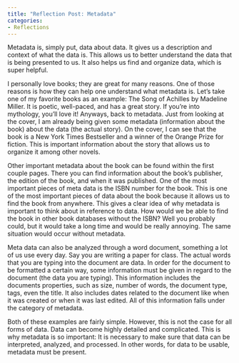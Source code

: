 ```yaml
---
title: "Reflection Post: Metadata"
categories:
- Reflections
---
```


Metadata is, simply put, data about data. It gives us a description and context of what the data is. This allows us to better understand the data that is being presented to us. It also helps us find and organize data, which is super helpful.

I personally love books; they are great for many reasons. One of those reasons is how they can help one understand what metadata is. Let’s take one of my favorite books as an example: The Song of Achilles by Madeline Miller. It is poetic, well-paced, and has a great story. If you’re into mythology, you’ll love it! Anyways, back to metadata. Just from looking at the cover, I am already being given some metadata (information about the book) about the data (the actual story). On the cover, I can see that the book is a New York Times Bestseller and a winner of the Orange Prize for fiction. This is important information about the story that allows us to organize it among other novels. 

Other important metadata about the book can be found within the first couple pages. There you can find information about the book’s publisher, the edition of the book, and when it was published. One of the most important pieces of meta data is the ISBN number for the book. This is one of the most important pieces of data about the book because it allows us to find the book from anywhere. This gives a clear idea of why metadata is important to think about in reference to data. How would we be able to find the book in other book databases without the ISBN? Well you probably could, but it would take a long time and would be really annoying. The same situation would occur without metadata. 

Meta data can also be analyzed through a word document, something a lot of us use every day. Say you are writing a paper for class. The actual words that you are typing into the document are data. In order for the document to be formatted a certain way, some information must be given in regard to the document (the data you are typing). This information includes the documents properties, such as size, number of words, the document type, tags, even the title. It also includes dates related to the document like when it was created or when it was last edited. All of this information falls under the category of metadata. 

Both of these examples are fairly simple. However, this is not the case for all forms of data. Data can become highly detailed and complicated. This is why metadata is so important: It is necessary to make sure that data can be interpreted, analyzed, and processed. In other words, for data to be usable, metadata must be present. 
